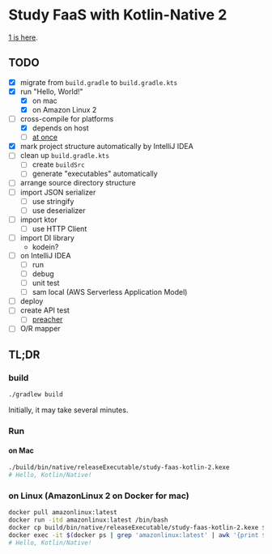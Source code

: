 # Study FaaS with Kotlin-Native 2
[1 is here](https://github.com/lasta/study-faas-kotlin).

## TODO
- [x] migrate from `build.gradle` to `build.gradle.kts`
- [x] run "Hello, World!"
  - [x] on mac
  - [x] on Amazon Linux 2
- [ ] cross-compile for platforms
  - [x] depends on host
  - [ ] [at once][example to build at once]
- [x] mark project structure automatically by IntelliJ IDEA
- [ ] clean up `build.gradle.kts`
  - [ ] create `buildSrc`
  - [ ] generate "executables" automatically
- [ ] arrange source directory structure
- [ ] import JSON serializer
  - [ ] use stringify
  - [ ] use deserializer
- [ ] import ktor
  - [ ] use HTTP Client
- [ ] import DI library
  - kodein?
- [ ] on IntelliJ IDEA
  - [ ] run
  - [ ] debug
  - [ ] unit test
  - [ ] sam local (AWS Serverless Application Model)
- [ ] deploy
- [ ] create API test
  - [ ] [preacher][preacher]
- [ ] O/R mapper

[example to build at once]: https://github.com/JetBrains/kotlin/blob/1.3.20/libraries/tools/kotlin-gradle-plugin-integration-tests/src/test/resources/testProject/new-mpp-native-binaries/kotlin-dsl/build.gradle.kts
[preacher]: https://github.com/ymoch/preacher

## TL;DR
### build
```sh
./gradlew build
```

Initially, it may take several minutes.

### Run
#### on Mac
```sh
./build/bin/native/releaseExecutable/study-faas-kotlin-2.kexe
# Hello, Kotlin/Native!
```

### on Linux (AmazonLinux 2 on Docker for mac)
```sh
docker pull amazonlinux:latest
docker run -itd amazonlinux:latest /bin/bash
docker cp build/bin/native/releaseExecutable/study-faas-kotlin-2.kexe $(docker ps | grep 'amazonlinux:latest' | awk '{print $1}'):/root/study-faas-kotlin-2.kexe
docker exec -it $(docker ps | grep 'amazonlinux:latest' | awk '{print $1}') /root/study-faas-kotlin-2.kexe
# Hello, Kotlin/Native!
```

<!-- FIXME: described below is for study-faas-kotlin (1). 
            should be adapted for 2.
### Test
#### on Mac
```console
$ ./gradlew allTests

> Configure project :
Kotlin Multiplatform Projects are an experimental feature.

BUILD SUCCESSFUL in 1s
8 actionable tasks: 2 executed, 6 up-to-date
```

## Example server
The API server to test client.

### Run the server
```console
$ ./gradlew ":etc:example:server:run"
```

See also [server's README.md](etc/example/server/README.md).

## Setup
### to run `sam local` on IntelliJ IDEA
### on mac
1. Install [Homebrew][Homebrew]
2. Install AWS CLI2
  * `brew install awscli`


-->

[Homebrew]: https://brew.sh/
[Installing the AWS Toolkit for JetBrains]: https://docs.aws.amazon.com/toolkit-for-jetbrains/latest/userguide/setup-toolkit.html
